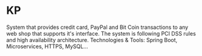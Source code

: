 # KP
System that provides credit card, PayPal and Bit Coin transactions to any web shop
that supports it's interface. The system is following PCI DSS rules and high
availability architecture.
Technologies & Tools: Spring Boot, Microservices, HTTPS, MySQL...
